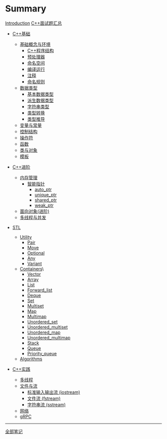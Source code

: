 # Summary

[Introduction](./Introduction.md)
[C++面试题汇总](./Questions.md)

- [C++基础](./Basis.md)
  - [基础概念与环境](./Basis/Concept.md)
    - [C++程序结构](./Basis/Concept/Structure.md)
    - [预处理器](./Basis/Concept/Preprocessor.md)
    - [命名空间]()
    - [编译运行](./Basis/Concept/Compile_Run.md)
    - [注释](./Basis/Concept/Comments.md)
    - [命名规则](./Basis/Concept/Naming_Rules.md)
  - [数据类型](./Basis/Types.md)
    - [基本数据类型](./Basis/Types/Fundamental_Types.md)
    - [派生数据类型](./Basis/Types/Derived_Types.md)
    - [字符串类型](./Basis/Types/Character.md)
    - [类型转换](./Basis/Types/Type_Conversion.md)
    - [类型推导](./Basis/Types/Deducing_Types.md)
  - [变量与常量](./Basis/Variable_Constant.md)
  - [控制结构](./Basis/Structure.md)
  - [操作符](./Basis/Operators.md)
  - [函数](./Basis/Functions.md)
  - [类与对象](./Basis/CLass&Object.md)
  - [模板](./Basis/Template.md)
- [C++进阶](./Advance.md)
  - [内存管理](./Advance/Memory.md)
    - [智能指针](./Advance/Memory/Smart_Pointer.md)
      - [auto_ptr](./Advance/Memory/Smart_Pointer/auto_ptr.md)
      - [unique_ptr](./Advance/Memory/Smart_Pointer/unique_ptr.md)
      - [shared_ptr](./Advance/Memory/Smart_Pointer/shared_ptr.md)
      - [weak_ptr](./Advance/Memory/Smart_Pointer/weak_ptr.md)
  - [面向对象(进阶)]()
  - [多线程与并发]()
- [STL](./STL.md)
  - [Utility](./STL/Utility.md)
    - [Pair](./STL/Utilities/Pair.md)
    - [Move](./STL/Utilities/Move.md)
    - [Optional](./STL/Utilities/Optional.md)
    - [Any](./STL/Utilities/Any.md)
    - [Variant](./STL/Utilities/Variant.md)
  - [Containers](./STL/Containers.md)\
    - [Vector](./STL/Containers/Vector.md)
    - [Array](./STL/Containers/Array.md)
    - [List](./STL/Containers/List.md)
    - [Forward_list](./STL/Containers/Forward_list.md)
    - [Deque](./STL/Containers/Deque.md)
    - [Set](./STL/Containers/Set.md)
    - [Multiset](./STL/Containers/Multiset.md)
    - [Map](./STL/Containers/Map.md)
    - [Multimap](./STL/Containers/Multimap.md)
    - [Unordered_set](./STL/Containers/Unordered_set.md)
    - [Unordered_multiset](./STL/Containers/Unordered_multiset.md)
    - [Unordered_map](./STL/Containers/Unordered_map.md)
    - [Unordered_multimap](./STL/Containers/Unordered_multimap.md)
    - [Stack](./STL/Containers/Stack.md)
    - [Queue](./STL/Containers/Queue.md)
    - [Priority_queue](./STL/Containers/Priority_queue.md)
  - [Algorithms](./STL/Algorithms.md)

- [C++实践](./Practice.md)
  - [多线程]()
  - [文件与流](./Practice/Stream.md)
    - [标准输入输出流 (iostream)](./Practice/Stream/Iostream.md)
    - [文件流 (fstream)](./Practice/Stream/Fstream.md)
    - [字符串流 (sstream)](./Practice/Stream/Sstream.md)
  - [网络]()
  - [gRPC]()

--------------------

[全部笔记](./note.html)
